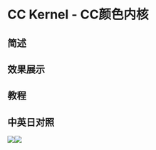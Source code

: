 # CC Kernel - CC颜色内核

## 简述

## 效果展示

## 教程

## 中英日对照

![](https://mir.yuelili.com/wp-content/uploads/user/AE/effects/AE-Effects-Color-CC_Kernel.png)![](https://mir.yuelili.com/wp-content/uploads/user/AE/effects/AE-Effects-Color-CC_Kernel_cn.png)
